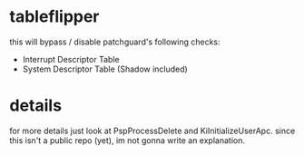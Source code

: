 # tableflipper
this will bypass / disable patchguard's following checks:
- Interrupt Descriptor Table
- System Descriptor Table (Shadow included)

# details
for more details just look at PspProcessDelete and KiInitializeUserApc.
since this isn't a public repo (yet), im not gonna write an explanation.
